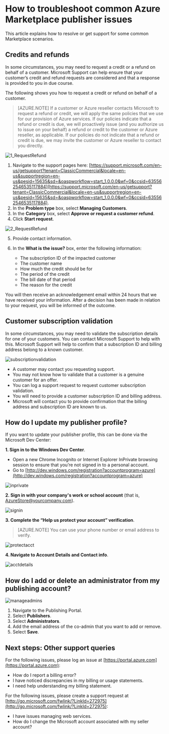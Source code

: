 <properties
   pageTitle="How to troubleshoot common publisher support issues | Microsoft Azure"
   description="Understand how to troubleshoot common publisher support issues and how to get support"
   services="marketplace-publishing"
   documentationCenter="na"
   authors="v-jeana"
   manager="lakoch"
   editor=""/>

   <tags
      ms.service="marketplace"
      ms.devlang="na"
      ms.topic="article"
      ms.tgt_pltfrm="na"
      ms.workload="na"
      ms.date="09/21/2016"
      ms.author="v-jeana; hascipio; v-dabosl"/>

# How to troubleshoot common Azure Marketplace publisher issues
This article explains how to resolve or get support for some common Marketplace scenarios.

## Credits and refunds

In some circumstances, you may need to request a credit or a refund on behalf of a customer.  Microsoft Support can help ensure that your customer’s credit and refund requests are considered and that a response is provided to you in due course.

The following shows you how to request a credit or refund on behalf of a customer.

> [AZURE.NOTE] If a customer or Azure reseller contacts Microsoft to request a refund or credit, we will apply the same policies that we use for our provision of Azure services. If our policies indicate that a refund or credit is due, we will proactively issue (and you authorize us to issue on your behalf) a refund or credit to the customer or Azure reseller, as applicable. If our policies do not indicate that a refund or credit is due, we may invite the customer or Azure reseller to contact you directly.

  ![1_RequestRefund][1]

  1. Navigate to the support pages here: [https://support.microsoft.com/en-us/getsupport?tenant=ClassicCommercial&locale=en-us&supportregion=en-us&pesid=15635&sd=&oaspworkflow=start_1.0.0.0&wf=0&ccsid=635562546535117884](https://support.microsoft.com/en-us/getsupport?tenant=ClassicCommercial&locale=en-us&supportregion=en-us&pesid=15635&sd=&oaspworkflow=start_1.0.0.0&wf=0&ccsid=635562546535117884).
  2. In the **Problem type** box, select **Managing Customers**.
  3. In the **Category** box, select **Approve or request a customer refund**.
  4. Click **Start request**.

  ![2_RequestRefund][2]

5. Provide contact information.
6. In the **What is the issue?** box, enter the following information:

    - The subscription ID of the impacted customer
    - The customer name
    - How much the credit should be for
    - The period of the credit
    - The bill date of that period
    - The reason for the credit

You will then receive an acknowledgement email within 24 hours that we have received your information. After a decision has been made in relation to your request, you will be informed of the outcome.

## Customer subscription validation

In some circumstances, you may need to validate the subscription details for one of your customers. You can contact Microsoft Support to help with this. Microsoft Support will help to confirm that a subscription ID and billing address belong to a known customer.

  ![subscriptionvalidation][3]

- A customer may contact you requesting support.
- You may not know how to validate that a customer is a genuine customer for an offer.
- You can log a support request to request customer subscription validation.
- You will need to provide a customer subscription ID and billing address.
- Microsoft will contact you to provide confirmation that the billing address and subscription ID are known to us.


## How do I update my publisher profile?

If you want to update your publisher profile, this can be done via the Microsoft Dev Center:

**1. Sign in to the Windows Dev Center**.

- Open a new Chrome Incognito or Internet Explorer InPrivate browsing session to ensure that you’re not signed in to a personal account.
- Go to [http://dev.windows.com/registration?accountprogram=azure](http://dev.windows.com/registration?accountprogram=azure)

![inprivate][4]

**2. Sign in with your company's work or school account** (that is, AzureStore@yourcompany.com).

![signin][5]

**3. Complete the “Help us protect your account” verification**.

> [AZURE.NOTE] You can use your phone number or email address to verify.

![protectacct][6]

**4. Navigate to Account Details and Contact info**.

![acctdetails][7]

## How do I add or delete an administrator from my publishing account?

![manageadmins][8]

1. Navigate to the Publishing Portal.
2. Select **Publishers**.
3. Select **Administrators**.
4. Add the email address of the co-admin that you want to add or remove.
5. Select **Save**.

## Next steps:  Other support queries

For the following issues, please log an issue at [https://portal.azure.com](https://portal.azure.com):

- How do I report a billing error?
- I have noticed discrepancies in my billing or usage statements.
- I need help understanding my billing statement.


For the following issues, please create a support request at [http://go.microsoft.com/fwlink/?LinkId=272975](http://go.microsoft.com/fwlink/?LinkId=272975):

- I have issues managing web services.
- How do I change the Microsoft account associated with my seller account?


[1]: ./media/marketplace-publishing-support-common-issues/requestrefund1.png
[2]: ./media/marketplace-publishing-support-common-issues/requestrefund2.png
[3]: ./media/marketplace-publishing-support-common-issues/subscriptionvalidation.png
[4]: ./media/marketplace-publishing-support-common-issues/inprivate.png
[5]: ./media/marketplace-publishing-support-common-issues/signin.png
[6]: ./media/marketplace-publishing-support-common-issues/protectacct.png
[7]: ./media/marketplace-publishing-support-common-issues/acctdetails.png
[8]: ./media/marketplace-publishing-support-common-issues/manageadmins.png
